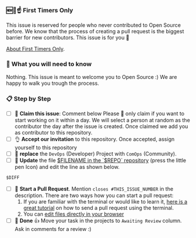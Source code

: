 <!-- this issue template is used by https://github.com/apps/first-timers -->

### 🆕🐥☝ First Timers Only
This issue is reserved for people who never contributed to Open Source before. We know that the process of creating a pull request is the biggest barrier for new contributors. This issue is for you 💝

[About First Timers Only](http://www.firsttimersonly.com/).


### 🤔 What you will need to know
Nothing. This issue is meant to welcome you to Open Source :) We are happy to walk you trough the process.

### :clipboard: Step by Step
- [ ] 🙋 **Claim this issue**: Comment below
  Please 🙏 only claim if you want to start working on it within a day. We will select a person at random as the contributor the day after the issue is created.
  Once claimed we add you as contributor to this repository.
- [ ] 👌 **Accept our invitation** to this repository. Once accepted, assign yourself to this repository
- [ ] 🔄 **replace** the `DevOps` (Developer) Project with `ComOps` (Community).
- [ ] 📝 **Update** the file [$FILENAME in the `$REPO` repository]($BRANCH_URL) (press the little pen Icon) and edit the line as shown below.

```diff
$DIFF
```

- [ ] 🔀 **Start a Pull Request**. Mention `closes #THIS_ISSUE_NUMBER` in the description. There are two ways how you can start a pull request:
  1. If you are familiar with the terminal or would like to learn it, [here is a great tutorial](https://egghead.io/series/how-to-contribute-to-an-open-source-project-on-github) on how to send a pull request using the terminal.
  2. You can [edit files directly in your browser](https://help.github.com/articles/editing-files-in-your-repository/)
- [ ] 🏁 **Done** :+1: Move your task in the projects to `Awaiting Review` column. Ask in comments for a review :)

<!-- ### 🤔❓ Questions -->
